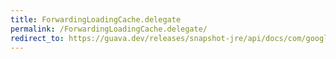 ```yaml
---
title: ForwardingLoadingCache.delegate
permalink: /ForwardingLoadingCache.delegate/
redirect_to: https://guava.dev/releases/snapshot-jre/api/docs/com/google/common/cache/ForwardingLoadingCache.html#delegate--
---
```

